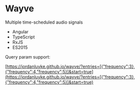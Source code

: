 Wayve
=====

Multiple time-scheduled audio signals

- Angular
- TypeScript
- RxJS
- ES2015

Query param support:

[https://jordanluyke.github.io/wayve/?entries=[{"frequency":3},{"frequency":4,"frequency":5}]&start=true](https://jordanluyke.github.io/wayve/?entries=[{"frequency":3},{"frequency":4,"frequency":5}]&start=true)

